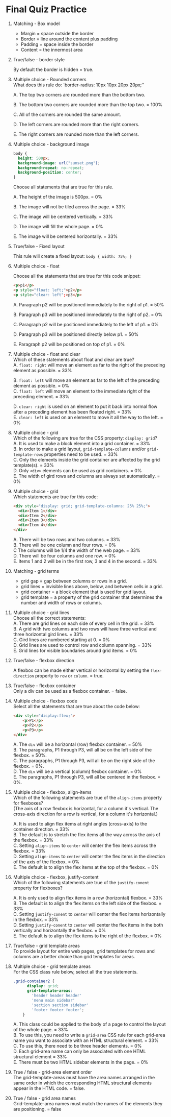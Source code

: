 # Final Quiz Practice

1. Matching - Box model

   - Margin = space outside the border
   - Border = line around the content plus padding
   - Padding = space inside the border
   - Content = the innermost area

2. True/false - border style

   By default the border is hidden = true.

3. Multiple choice - Rounded corners  
   What does this rule do: `border-radius: 10px 10px 20px 20px;''

   A. The top two corners are rounded more than the bottom two.

   B. The bottom two corners are rounded more than the top two. = 100%

   C. All of the corners are rounded the same amount.

   D. The left corners are rounded more than the right corners.

   E. The right corners are rounded more than the left corners.

4. Multiple choice - background image  
   ```css
   body {
     height: 500px;
     background-image: url("sunset.png");
     background-repeat: no-repeat;
     background-position: center;
   }
   ```

   Choose all statements that are true for this rule.

   A. The height of the image is 500px. = 0%

   B. The image will not be tiled across the page. = 33%

   C. The image will be centered vertically. = 33%

   D. The image will fill the whole page. = 0%

   E. The image will be centered horizontally. = 33%

5. True/false - Fixed layout  

   This rule will create a fixed layout: `body { width: 75%; }`

6. Multiple choice - float

   Choose all the statements that are true for this code snippet:

   ```html
   <p>p1</p>
   <p style="float: left;">p2</p>
   <p style="clear: left";>p3</p>
   ```

   A. Paragraph p2 will be positioned immediately to the right of p1. = 50%

   B. Paragraph p3 will be positioned immediately to the right of p2. = 0%

   C. Paragraph p2 will be positioned immediately to the left of p1. = 0%

   D. Paragraph p3 will be positioned directly below p1. = 50%

   E. Paragraph p2 will be positioned on top of p1. = 0%

7. Multiple choice - float and clear  
   Which of these statements about float and clear are true?  
   A. `float: right` will move an element as far to the right of the preceding element as possible. = 33% 

   B.  `float: left` will move an element as far to the left of the preceding element as possible. = 0%  
   C. `float: left` will move an element to the immediate right of the preceding element.  = 33%

   D. `clear: right` is used on an element to put it back into normal flow after a preceding element has been floated right. = 33%  
   E. `clear: left` is used on an element to move it all the way to the left. = 0%  

8. Multiple choice - grid  
   Which of the following are true for the CSS property: `display: grid`?  
   A. It is used to make a block element into a grid container. = 33%  
   B. In order to make a grid layout, `grid-template-columns` and/or `grid-template-rows` properties need to be used. = 33%  
   C. Only the elements inside the grid container are affected by the grid template(s). = 33%  
   D. Only `<div>` elements can be used as grid containers. = 0%  
   E. The width of gird rows and columns are always set automatically.  = 0%  

9. Multiple choice - grid  
   Which statements are true for this code:  

   ```html
   <div style="display: grid; grid-template-columns: 25% 25%;">
     <div>Item 1</div>
     <div>Item 2</div>
     <div>Item 3</div>  
     <div>Item 4</div> 
   </div>
   ```

   A. There will be two rows and two columns. = 33%  
   B. There will be one column and four rows. = 0%  
   C The columns will be 1/4 the width of the web page. = 33%  
   D. There will be four columns and one row. = 0%  
   E. Items 1 and 2 will be in the first row, 3 and 4 in the second. = 33%  

10. Matching - grid terms  
    - grid gap = gap between columns or rows in a grid.
    - grid lines = invisible lines above, below, and between cells in a grid.
    - grid container = a block element that is used for grid layout.
    - grid template = a property of the grid container that determines the number and width of rows or columns.

11. Multiple choice - grid lines  
    Choose all the correct statements:  
    A. There are grid lines on each side of every cell in the grid. = 33%  
    B. A grid with two columns and two rows will have three vertical and three horizontal gird lines. = 33%  
    C. Gird lines are numbered starting at 0. = 0%  
    D. Grid lines are used to control row and column spanning. = 33%  
    E. Grid lines for visible boundaries around grid items. = 0%  

12. True/false - flexbox direction

    A flexbox can be made either vertical or horizontal by setting the `flex-direction` property to `row` or `column`.  = true.

13. True/false - flexbox container  
    Only a div can be used as a flexbox container.  = false.

14. Multiple choice - flexbox code  
    Select all the statements that are true about the code below:  

    ```html
    <div style="display:flex;">
    	<p>P1</p>
    	<p>P2</p>
    	<p>P3</p>
    </div>
    ```

    A. The `div` will be a horizontal (row) flexbox container. = 50%  
    B. The paragraphs, P1 through P3, will all be on the left side of the flexbox. = 50%.  
    C. The paragraphs, P1 through P3, will all be on the right side of the flexbox. = 0%.  
    D. The `div` will be a vertical (column) flexbox container. = 0%  
    E.  The paragraphs, P1 through P3, will all be centered in the flexbox. = 0%.

15. Multiple choice - flexbox, align-items  
    Which of the following statements are true of the `align-items` property for flexboxes?   
    (The axis of a row flexbox is horizontal, for a column it's vertical. The cross-axis direction for a row is vertical, for a column it's horizontal.)

    A. It is used to align flex items at right angles (cross-axis) to the container direction.  = 33%  
    B. The default is to stretch the flex items all the way across the axis of the  flexbox.  = 33%  
    C. Setting `align-items` to `center` will center the flex items across the flexbox.  = 33%  
    D. Setting `align-items` to `center` will center the flex items in the direction of the axis of the flexbox.  = 0%  
    E. The default is to align the flex items at the top of the flexbox. = 0%

16. Multiple choice - flexbox, justify-content  
    Which of the following statements are true of the `justify-conent` property for flexboxes?   

    A. It is only used to align flex items in a row (horizontal) flexbox.  = 33%  
    B. The default is to align the flex items on the left side of the  flexbox.  = 33%  
    C. Setting `justify-conent` to `center` will center the flex items horizontally in the flexbox.  = 33%  
    D. Setting `justify-conent` to `center` will center the flex items in the both vertically and horizontally the flexbox.  = 0%  
    E. The default is to align the flex items to the right of the flexbox. = 0%

17. True/false - grid template areas  
    To provide layout for entire web pages, grid templates for rows and columns are a better choice than grid templates for areas.

18. Multiple choice - grid template areas  
    For the CSS class rule below, select all the true statements.  

    ```css
    .grid-container2 {
          display: grid;
          grid-template-areas:
            'header header header'
            'menu main sidebar'
            'section section sidebar'
            'footer footer footer';
        }
    ```

    A. This class could be applied to the body of a page to control the layout of the whole page. = 33%  
    B. To use this, you need to write a  `grid-area` CSS rule for each grid-area name you want to associate with an HTML structural element. = 33%  
    C. To use this, there need to be three header elements. = 0%  
    D. Each grid-area name can only be associated with one HTML structural element  = 33%  
    E. There must be two HTML sidebar elements in the page. = 0%  

19. True / false - grid-area element order  
    The grid-template-areas must have the area names arranged in the same order in which the corresponding HTML structural elements appear in the HTML code.  = false.  
20. True / false - grid area names  
    Grid-template-area names must match the names of the elements they are positioning.  = false 

